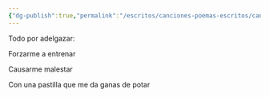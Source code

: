 ```yaml
---
{"dg-publish":true,"permalink":"/escritos/canciones-poemas-escritos/canciones-poemas-escritos/delgado/"}
---
```


Todo por adelgazar:

Forzarme a entrenar

Causarme malestar

Con una pastilla que me da ganas de potar
